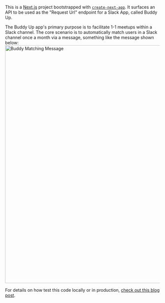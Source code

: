 This is a [Next.js](https://nextjs.org/) project bootstrapped with [`create-next-app`](https://github.com/vercel/next.js/tree/canary/packages/create-next-app). It surfaces an API to be used as the "Request Url" endpoint for a Slack App, called Buddy Up.

The Buddy Up app's primary purpose is to facilitate 1-1 meetups within a Slack channel. The core scenario is to automatically match users in a Slack channel once a month via a message, something like the message shown below:
<img width="775" alt="Buddy Matching Message" src="https://github.com/alibad/buddy_up/assets/6937273/9cdd8225-6c02-4706-b422-1f4612afd0fc">


For details on how test this code locally or in production, [check out this blog post](https://medium.com/@alibadereddin/building-the-backend-for-a-slack-app-with-nextjs-and-vercel-e1503b938e6b).
